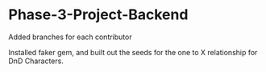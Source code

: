 # Phase-3-Project-Backend

Added branches for each contributor

Installed faker gem, and built out the seeds for the one to X relationship for DnD Characters.


